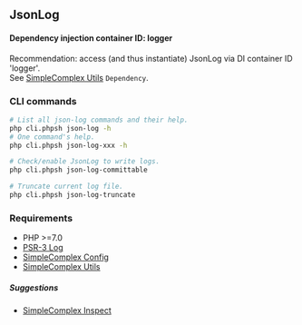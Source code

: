 ## JsonLog ##

#### Dependency injection container ID: logger ####

Recommendation: access (and thus instantiate) JsonLog via DI container ID 'logger'.  
See [SimpleComplex Utils](https://github.com/simplecomplex/php-utils) ``` Dependency ```.

### CLI commands ###

```bash
# List all json-log commands and their help.
php cli.phpsh json-log -h
# One command's help.
php cli.phpsh json-log-xxx -h

# Check/enable JsonLog to write logs.
php cli.phpsh json-log-committable

# Truncate current log file.
php cli.phpsh json-log-truncate
```

### Requirements ###

- PHP >=7.0
- [PSR-3 Log](https://github.com/php-fig/log)
- [SimpleComplex Config](https://github.com/simplecomplex/php-config)
- [SimpleComplex Utils](https://github.com/simplecomplex/php-utils)

##### Suggestions #####

- [SimpleComplex Inspect](https://github.com/simplecomplex/inspect)